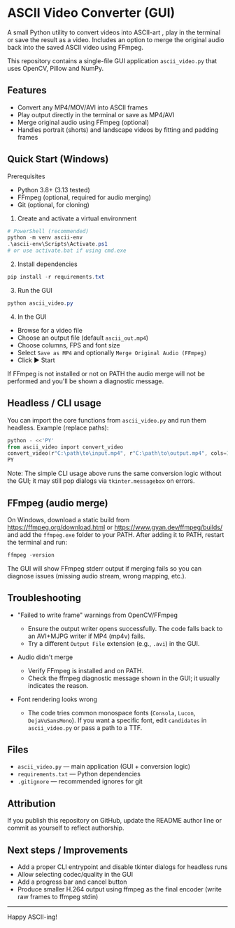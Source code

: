 # ASCII Video Converter (GUI)

A small Python utility to convert videos into ASCII-art , play in the terminal or save the result as a video. Includes an option to merge the original audio back into the saved ASCII video using FFmpeg.

This repository contains a single-file GUI application `ascii_video.py` that uses OpenCV, Pillow and NumPy.

## Features

- Convert any MP4/MOV/AVI into ASCII frames
- Play output directly in the terminal or save as MP4/AVI
- Merge original audio using FFmpeg (optional)
- Handles portrait (shorts) and landscape videos by fitting and padding frames

## Quick Start (Windows)

Prerequisites
- Python 3.8+ (3.13 tested)
- FFmpeg (optional, required for audio merging)
- Git (optional, for cloning)

1. Create and activate a virtual environment

```powershell
# PowerShell (recommended)
python -m venv ascii-env
.\ascii-env\Scripts\Activate.ps1
# or use activate.bat if using cmd.exe
```

2. Install dependencies

```powershell
pip install -r requirements.txt
```

3. Run the GUI

```powershell
python ascii_video.py
```

4. In the GUI
- Browse for a video file
- Choose an output file (default `ascii_out.mp4`)
- Choose columns, FPS and font size
- Select `Save as MP4` and optionally `Merge Original Audio (FFmpeg)`
- Click ▶ Start

If FFmpeg is not installed or not on PATH the audio merge will not be performed and you'll be shown a diagnostic message.

## Headless / CLI usage

You can import the core functions from `ascii_video.py` and run them headless. Example (replace paths):

```powershell
python - <<'PY'
from ascii_video import convert_video
convert_video(r"C:\path\to\input.mp4", r"C:\path\to\output.mp4", cols=120, fps=0, font_size=12, save_mode=True, merge_audio_opt=False)
PY
```

Note: The simple CLI usage above runs the same conversion logic without the GUI; it may still pop dialogs via `tkinter.messagebox` on errors.

## FFmpeg (audio merge)

On Windows, download a static build from https://ffmpeg.org/download.html or https://www.gyan.dev/ffmpeg/builds/ and add the `ffmpeg.exe` folder to your PATH. After adding it to PATH, restart the terminal and run:

```powershell
ffmpeg -version
```

The GUI will show FFmpeg stderr output if merging fails so you can diagnose issues (missing audio stream, wrong mapping, etc.).

## Troubleshooting

- "Failed to write frame" warnings from OpenCV/FFmpeg
  - Ensure the output writer opens successfully. The code falls back to an AVI+MJPG writer if MP4 (mp4v) fails.
  - Try a different `Output File` extension (e.g., `.avi`) in the GUI.

- Audio didn't merge
  - Verify FFmpeg is installed and on PATH.
  - Check the ffmpeg diagnostic message shown in the GUI; it usually indicates the reason.

- Font rendering looks wrong
  - The code tries common monospace fonts (`Consola`, `Lucon`, `DejaVuSansMono`). If you want a specific font, edit `candidates` in `ascii_video.py` or pass a path to a TTF.

## Files

- `ascii_video.py` — main application (GUI + conversion logic)
- `requirements.txt` — Python dependencies
- `.gitignore` — recommended ignores for git

## Attribution

If you publish this repository on GitHub, update the README author line or commit as yourself to reflect authorship.

## Next steps / Improvements

- Add a proper CLI entrypoint and disable tkinter dialogs for headless runs
- Allow selecting codec/quality in the GUI
- Add a progress bar and cancel button
- Produce smaller H.264 output using ffmpeg as the final encoder (write raw frames to ffmpeg stdin)

---

Happy ASCII-ing! 

